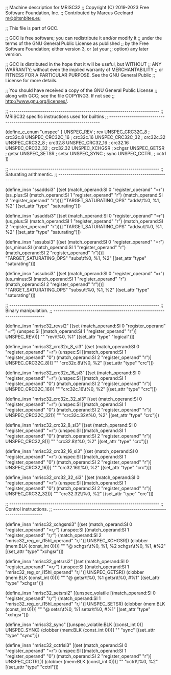 ;; Machine description for MRISC32
;; Copyright (C) 2019-2023 Free Software Foundation, Inc.
;; Contributed by Marcus Geelnard <m@bitsnbites.eu>

;; This file is part of GCC.

;; GCC is free software; you can redistribute it and/or modify it
;; under the terms of the GNU General Public License as published
;; by the Free Software Foundation; either version 3, or (at your
;; option) any later version.

;; GCC is distributed in the hope that it will be useful, but WITHOUT
;; ANY WARRANTY; without even the implied warranty of MERCHANTABILITY
;; or FITNESS FOR A PARTICULAR PURPOSE.  See the GNU General Public
;; License for more details.

;; You should have received a copy of the GNU General Public License
;; along with GCC; see the file COPYING3.  If not see
;; <http://www.gnu.org/licenses/>.

;; -------------------------------------------------------------------------
;; MRISC32 specific instructions used for builtins
;; -------------------------------------------------------------------------

(define_c_enum "unspec" [
  UNSPEC_REV            ; rev
  UNSPEC_CRC32C_8       ; crc32c.8
  UNSPEC_CRC32C_16      ; crc32c.16
  UNSPEC_CRC32C_32      ; crc32c.32
  UNSPEC_CRC32_8        ; crc32.8
  UNSPEC_CRC32_16       ; crc32.16
  UNSPEC_CRC32_32       ; crc32.32
  UNSPEC_XCHGSR         ; xchgsr
  UNSPEC_GETSR          ; getsr
  UNSPEC_SETSR          ; setsr
  UNSPEC_SYNC           ; sync
  UNSPEC_CCTRL          ; cctrl
])


;; -------------------------------------------------------------------------
;; Saturating arithmentic.
;; -------------------------------------------------------------------------

(define_insn "ssaddsi3"
  [(set (match_operand:SI 0 "register_operand" "=r")
	(ss_plus:SI (match_operand:SI 1 "register_operand" "r")
		    (match_operand:SI 2 "register_operand" "r")))]
  "TARGET_SATURATING_OPS"
  "adds\t%0, %1, %2"
  [(set_attr "type" "saturating")])

(define_insn "usaddsi3"
  [(set (match_operand:SI 0 "register_operand" "=r")
	(us_plus:SI (match_operand:SI 1 "register_operand" "r")
		    (match_operand:SI 2 "register_operand" "r")))]
  "TARGET_SATURATING_OPS"
  "addsu\t%0, %1, %2"
  [(set_attr "type" "saturating")])

(define_insn "sssubsi3"
  [(set (match_operand:SI 0 "register_operand" "=r")
	(ss_minus:SI (match_operand:SI 1 "register_operand" "r")
		    (match_operand:SI 2 "register_operand" "r")))]
  "TARGET_SATURATING_OPS"
  "subs\t%0, %1, %2"
  [(set_attr "type" "saturating")])

(define_insn "ussubsi3"
  [(set (match_operand:SI 0 "register_operand" "=r")
	(us_minus:SI (match_operand:SI 1 "register_operand" "r")
		    (match_operand:SI 2 "register_operand" "r")))]
  "TARGET_SATURATING_OPS"
  "subsu\t%0, %1, %2"
  [(set_attr "type" "saturating")])


;; -------------------------------------------------------------------------
;; Binary manipulation.
;; -------------------------------------------------------------------------

(define_insn "mrisc32_revsi2"
  [(set (match_operand:SI 0 "register_operand" "=r")
	(unspec:SI [(match_operand:SI 1 "register_operand" "r")]
		   UNSPEC_REV))]
  ""
  "rev\t%0, %1"
  [(set_attr "type" "logical")])

(define_insn "mrisc32_crc32c_8_si3"
  [(set (match_operand:SI 0 "register_operand" "=r")
        (unspec:SI [(match_operand:SI 1 "register_operand" "0")
                    (match_operand:SI 2 "register_operand" "r")]
		   UNSPEC_CRC32C_8))]
  ""
  "crc32c.8\t%0, %2"
  [(set_attr "type" "crc")])

(define_insn "mrisc32_crc32c_16_si3"
  [(set (match_operand:SI 0 "register_operand" "=r")
        (unspec:SI [(match_operand:SI 1 "register_operand" "0")
                    (match_operand:SI 2 "register_operand" "r")]
		   UNSPEC_CRC32C_16))]
  ""
  "crc32c.16\t%0, %2"
  [(set_attr "type" "crc")])

(define_insn "mrisc32_crc32c_32_si3"
  [(set (match_operand:SI 0 "register_operand" "=r")
        (unspec:SI [(match_operand:SI 1 "register_operand" "0")
                    (match_operand:SI 2 "register_operand" "r")]
		   UNSPEC_CRC32C_32))]
  ""
  "crc32c.32\t%0, %2"
  [(set_attr "type" "crc")])

(define_insn "mrisc32_crc32_8_si3"
  [(set (match_operand:SI 0 "register_operand" "=r")
        (unspec:SI [(match_operand:SI 1 "register_operand" "0")
                    (match_operand:SI 2 "register_operand" "r")]
		   UNSPEC_CRC32_8))]
  ""
  "crc32.8\t%0, %2"
  [(set_attr "type" "crc")])

(define_insn "mrisc32_crc32_16_si3"
  [(set (match_operand:SI 0 "register_operand" "=r")
        (unspec:SI [(match_operand:SI 1 "register_operand" "0")
                    (match_operand:SI 2 "register_operand" "r")]
		   UNSPEC_CRC32_16))]
  ""
  "crc32.16\t%0, %2"
  [(set_attr "type" "crc")])

(define_insn "mrisc32_crc32_32_si3"
  [(set (match_operand:SI 0 "register_operand" "=r")
        (unspec:SI [(match_operand:SI 1 "register_operand" "0")
                    (match_operand:SI 2 "register_operand" "r")]
		   UNSPEC_CRC32_32))]
  ""
  "crc32.32\t%0, %2"
  [(set_attr "type" "crc")])


;; -------------------------------------------------------------------------
;; Control instructions.
;; -------------------------------------------------------------------------

(define_insn "mrisc32_xchgsrsi3"
  [(set (match_operand:SI 0 "register_operand" "=r,r")
	(unspec:SI [(match_operand:SI 1 "register_operand" "r,r")
		    (match_operand:SI 2 "mrisc32_reg_or_i15hl_operand" "r,I")]
		   UNSPEC_XCHGSR))
   (clobber (mem:BLK (const_int 0)))]
  ""
  "@
  xchgsr\t%0, %1, %2
  xchgsr\t%0, %1, #%2"
  [(set_attr "type" "xchgsr")])

(define_insn "mrisc32_getsrsi2"
  [(set (match_operand:SI 0 "register_operand" "=r,r")
	(unspec:SI [(match_operand:SI 1 "mrisc32_reg_or_i15hl_operand" "r,I")]
		   UNSPEC_GETSR))
   (clobber (mem:BLK (const_int 0)))]
  ""
  "@
  getsr\t%0, %1
  getsr\t%0, #%1"
  [(set_attr "type" "xchgsr")])

(define_insn "mrisc32_setsrsi2"
  [(unspec_volatile [(match_operand:SI 0 "register_operand" "r,r")
		     (match_operand:SI 1 "mrisc32_reg_or_i15hl_operand" "r,I")]
		    UNSPEC_SETSR)
   (clobber (mem:BLK (const_int 0)))]
  ""
  "@
  setsr\t%0, %1
  setsr\t%0, #%1"
  [(set_attr "type" "xchgsr")])

(define_insn "mrisc32_sync"
  [(unspec_volatile:BLK [(const_int 0)] UNSPEC_SYNC)
   (clobber (mem:BLK (const_int 0)))]
  ""
  "sync"
  [(set_attr "type" "sync")])

(define_insn "mrisc32_cctrlsi3"
  [(set (match_operand:SI 0 "register_operand" "=r")
        (unspec:SI [(match_operand:SI 1 "register_operand" "0")
                    (match_operand:SI 2 "register_operand" "r")]
		   UNSPEC_CCTRL))
   (clobber (mem:BLK (const_int 0)))]
  ""
  "cctrl\t%0, %2"
  [(set_attr "type" "cctrl")])

